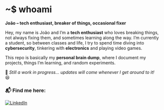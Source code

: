 # ~$ whoami  
**João – tech enthusiast, breaker of things, occasional fixer**  

Hey, my name is João and I’m a **tech enthusiast** who loves breaking things, not always fixing them, and sometimes learning along the way. I’m currently a student, so between classes and life, I try to spend time diving into **cybersecurity**, tinkering with **electronics** and playing video games.  

This repo is basically my **personal brain dump**, where I document my projects, things I’m learning, and random experiments.  

🚧 *Still a work in progress... updates will come whenever I get around to it!* 😆  

### 📬 Find me here: 
[![LinkedIn](https://img.shields.io/badge/LinkedIn-%230077B5.svg?style=for-the-badge&logo=linkedin&logoColor=white)](https://www.linkedin.com/in/joaopefer/)


